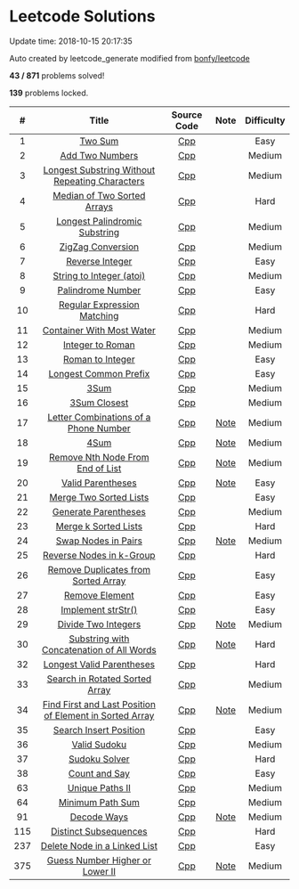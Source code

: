 # Leetcode Solutions
Update time:  2018-10-15 20:17:35

Auto created by leetcode_generate modified from [bonfy/leetcode](https://github.com/bonfy/leetcode)

**43   /   871** problems solved!

**139** problems locked.

| # | Title | Source Code | Note | Difficulty |
|:---:|:---:|:---:|:---:|:---:|
|1|[Two Sum](https://leetcode.com/problems/two-sum)|[Cpp](solutions/001_Two_Sum/001_Two_Sum.cpp)||Easy|
|2|[Add Two Numbers](https://leetcode.com/problems/add-two-numbers)|[Cpp](solutions/002_Add_Two_Numbers/002_Add_Two_Numbers.cpp)||Medium|
|3|[Longest Substring Without Repeating Characters](https://leetcode.com/problems/longest-substring-without-repeating-characters)|[Cpp](solutions/003_Longest_Substring_Without_Repeating_Characters/003_Longest_Substring_Without_Repeating_Characters.cpp)||Medium|
|4|[Median of Two Sorted Arrays](https://leetcode.com/problems/median-of-two-sorted-arrays)|[Cpp](solutions/004_Median_of_Two_Sorted_Arrays/004_Median_of_Two_Sorted_Arrays.cpp)||Hard|
|5|[Longest Palindromic Substring](https://leetcode.com/problems/longest-palindromic-substring)|[Cpp](solutions/005_Longest_Palindromic_Substring/005_Longest_Palindromic_Substring.cpp)||Medium|
|6|[ZigZag Conversion](https://leetcode.com/problems/zigzag-conversion)|[Cpp](solutions/006_ZigZag_Conversion/006_ZigZag_Conversion.cpp)||Medium|
|7|[Reverse Integer](https://leetcode.com/problems/reverse-integer)|[Cpp](solutions/007_Reverse_Integer/007_Reverse_Integer.cpp)||Easy|
|8|[String to Integer (atoi)](https://leetcode.com/problems/string-to-integer-atoi)|[Cpp](solutions/008_String_to_Integer_(atoi)/008_String_to_Integer_(atoi).cpp)||Medium|
|9|[Palindrome Number](https://leetcode.com/problems/palindrome-number)|[Cpp](solutions/009_Palindrome_Number/009_Palindrome_Number.cpp)||Easy|
|10|[Regular Expression Matching](https://leetcode.com/problems/regular-expression-matching)|[Cpp](solutions/010_Regular_Expression_Matching/010_Regular_Expression_Matching.cpp)||Hard|
|11|[Container With Most Water](https://leetcode.com/problems/container-with-most-water)|[Cpp](solutions/011_Container_With_Most_Water/011_Container_With_Most_Water.cpp)||Medium|
|12|[Integer to Roman](https://leetcode.com/problems/integer-to-roman)|[Cpp](solutions/012_Integer_to_Roman/012_Integer_to_Roman.cpp)||Medium|
|13|[Roman to Integer](https://leetcode.com/problems/roman-to-integer)|[Cpp](solutions/013_Roman_to_Integer/013_Roman_to_Integer.cpp)||Easy|
|14|[Longest Common Prefix](https://leetcode.com/problems/longest-common-prefix)|[Cpp](solutions/014_Longest_Common_Prefix/014_Longest_Common_Prefix.cpp)||Easy|
|15|[3Sum](https://leetcode.com/problems/3sum)|[Cpp](solutions/015_3Sum/015_3Sum.cpp)||Medium|
|16|[3Sum Closest](https://leetcode.com/problems/3sum-closest)|[Cpp](solutions/016_3Sum_Closest/016_3Sum_Closest.cpp)||Medium|
|17|[Letter Combinations of a Phone Number](https://leetcode.com/problems/letter-combinations-of-a-phone-number)|[Cpp](solutions/017_Letter_Combinations_of_a_Phone_Number/017_Letter_Combinations_of_a_Phone_Number.cpp)|[Note](solutions/017_Letter_Combinations_of_a_Phone_Number/readme.md)|Medium|
|18|[4Sum](https://leetcode.com/problems/4sum)|[Cpp](solutions/018_4Sum/018_4Sum.cpp)|[Note](solutions/018_4Sum/readme.md)|Medium|
|19|[Remove Nth Node From End of List](https://leetcode.com/problems/remove-nth-node-from-end-of-list)|[Cpp](solutions/019_Remove_Nth_Node_From_End_of_List/019_Remove_Nth_Node_From_End_of_List.cpp)|[Note](solutions/019_Remove_Nth_Node_From_End_of_List/readme.md)|Medium|
|20|[Valid Parentheses](https://leetcode.com/problems/valid-parentheses)|[Cpp](solutions/020_Valid_Parentheses/020_Valid_Parentheses.cpp)|[Note](solutions/020_Valid_Parentheses/readme.md)|Easy|
|21|[Merge Two Sorted Lists](https://leetcode.com/problems/merge-two-sorted-lists)|[Cpp](solutions/021_Merge_Two_Sorted_Lists/021_Merge_Two_Sorted_Lists.cpp)||Easy|
|22|[Generate Parentheses](https://leetcode.com/problems/generate-parentheses)|[Cpp](solutions/022_Generate_Parentheses/022_Generate_Parentheses.cpp)||Medium|
|23|[Merge k Sorted Lists](https://leetcode.com/problems/merge-k-sorted-lists)|[Cpp](solutions/023_Merge_k_Sorted_Lists/023_Merge_k_Sorted_Lists.cpp)||Hard|
|24|[Swap Nodes in Pairs](https://leetcode.com/problems/swap-nodes-in-pairs)|[Cpp](solutions/024_Swap_Nodes_in_Pairs/024_Swap_Nodes_in_Pairs.cpp)|[Note](solutions/024_Swap_Nodes_in_Pairs/readme.md)|Medium|
|25|[Reverse Nodes in k-Group](https://leetcode.com/problems/reverse-nodes-in-k-group)|[Cpp](solutions/025_Reverse_Nodes_in_k-Group/025_Reverse_Nodes_in_k-Group.cpp)||Hard|
|26|[Remove Duplicates from Sorted Array](https://leetcode.com/problems/remove-duplicates-from-sorted-array)|[Cpp](solutions/026_Remove_Duplicates_from_Sorted_Array/026_Remove_Duplicates_from_Sorted_Array.cpp)||Easy|
|27|[Remove Element](https://leetcode.com/problems/remove-element)|[Cpp](solutions/027_Remove_Element/027_Remove_Element.cpp)||Easy|
|28|[Implement strStr()](https://leetcode.com/problems/implement-strstr)|[Cpp](solutions/028_Implement_strStr()/028_Implement_strStr().cpp)||Easy|
|29|[Divide Two Integers](https://leetcode.com/problems/divide-two-integers)|[Cpp](solutions/029_Divide_Two_Integers/029_Divide_Two_Integers.cpp)|[Note](solutions/029_Divide_Two_Integers/readme.md)|Medium|
|30|[Substring with Concatenation of All Words](https://leetcode.com/problems/substring-with-concatenation-of-all-words)|[Cpp](solutions/030_Substring_with_Concatenation_of_All_Words/030_Substring_with_Concatenation_of_All_Words.cpp)|[Note](solutions/030_Substring_with_Concatenation_of_All_Words/readme.md)|Hard|
|32|[Longest Valid Parentheses](https://leetcode.com/problems/longest-valid-parentheses)|[Cpp](solutions/032_Longest_Valid_Parentheses/032_Longest_Valid_Parentheses.cpp)||Hard|
|33|[Search in Rotated Sorted Array](https://leetcode.com/problems/search-in-rotated-sorted-array)|[Cpp](solutions/033_Search_in_Rotated_Sorted_Array/033_Search_in_Rotated_Sorted_Array.cpp)||Medium|
|34|[Find First and Last Position of Element in Sorted Array](https://leetcode.com/problems/find-first-and-last-position-of-element-in-sorted-array)|[Cpp](solutions/034_Find_First_and_Last_Position_of_Element_in_Sorted_Array/034_Find_First_and_Last_Position_of_Element_in_Sorted_Array.cpp)|[Note](solutions/034_Find_First_and_Last_Position_of_Element_in_Sorted_Array/readme.md)|Medium|
|35|[Search Insert Position](https://leetcode.com/problems/search-insert-position)|[Cpp](solutions/035_Search_Insert_Position/035_Search_Insert_Position.cpp)||Easy|
|36|[Valid Sudoku](https://leetcode.com/problems/valid-sudoku)|[Cpp](solutions/036_Valid_Sudoku/036_Valid_Sudoku.cpp)||Medium|
|37|[Sudoku Solver](https://leetcode.com/problems/sudoku-solver)|[Cpp](solutions/037_Sudoku_Solver/037_Sudoku_Solver.cpp)||Hard|
|38|[Count and Say](https://leetcode.com/problems/count-and-say)|[Cpp](solutions/038_Count_and_Say/038_Count_and_Say.cpp)||Easy|
|63|[Unique Paths II](https://leetcode.com/problems/unique-paths-ii)|[Cpp](solutions/063_Unique_Paths_II/063_Unique_Paths_II.cpp)||Medium|
|64|[Minimum Path Sum](https://leetcode.com/problems/minimum-path-sum)|[Cpp](solutions/064_Minimum_Path_Sum/064_Minimum_Path_Sum.cpp)||Medium|
|91|[Decode Ways](https://leetcode.com/problems/decode-ways)|[Cpp](solutions/091_Decode_Ways/091_Decode_Ways.cpp)|[Note](solutions/091_Decode_Ways/readme.md)|Medium|
|115|[Distinct Subsequences](https://leetcode.com/problems/distinct-subsequences)|[Cpp](solutions/115_Distinct_Subsequences/115_Distinct_Subsequences.cpp)||Hard|
|237|[Delete Node in a Linked List](https://leetcode.com/problems/delete-node-in-a-linked-list)|[Cpp](solutions/237_Delete_Node_in_a_Linked_List/237_Delete_Node_in_a_Linked_List.cpp)||Easy|
|375|[Guess Number Higher or Lower II](https://leetcode.com/problems/guess-number-higher-or-lower-ii)|[Cpp](solutions/375_Guess_Number_Higher_or_Lower_II/375_Guess_Number_Higher_or_Lower_II.cpp)|[Note](solutions/375_Guess_Number_Higher_or_Lower_II/readme.md)|Medium|
